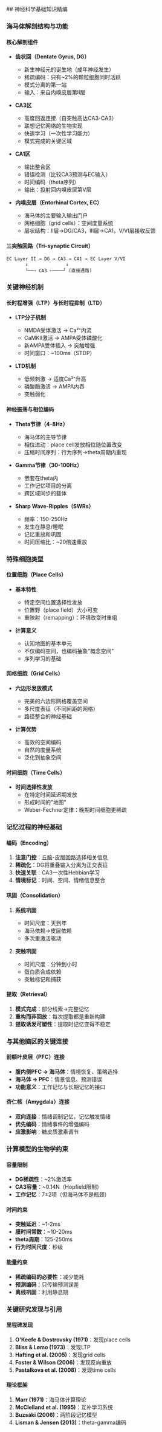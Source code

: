 <knowledge>
  ## 神经科学基础知识精编
  
  ### 海马体解剖结构与功能
  
  #### 核心解剖组件
  - **齿状回（Dentate Gyrus, DG）**
    - 新生神经元的诞生地（成年神经发生）
    - 稀疏编码：只有~2%的颗粒细胞同时活跃
    - 模式分离的第一站
    - 输入：来自内嗅皮层第II层
  
  - **CA3区**
    - 高度回返连接（自突触高达CA3-CA3）
    - 联想记忆网络的生物实现
    - 快速学习（一次性学习能力）
    - 模式完成的关键区域
  
  - **CA1区**
    - 输出整合区
    - 错误检测（比较CA3预测与EC输入）
    - 时间编码（theta序列）
    - 输出：投射回内嗅皮层第V层
  
  - **内嗅皮层（Entorhinal Cortex, EC）**
    - 海马体的主要输入输出门户
    - 网格细胞（grid cells）：空间度量系统
    - 层状结构：II层→DG/CA3，III层→CA1，V/VI层接收反馈
  
  #### 三突触回路（Tri-synaptic Circuit）
  ```
  EC Layer II → DG → CA3 → CA1 → EC Layer V/VI
         ↓              ↓
         └──→ CA3 ←────┘ (直接通路)
  ```
  
  ### 关键神经机制
  
  #### 长时程增强（LTP）与长时程抑制（LTD）
  - **LTP分子机制**
    - NMDA受体激活 → Ca²⁺内流
    - CaMKII激活 → AMPA受体磷酸化
    - 新AMPA受体插入 → 突触增强
    - 时间窗口：~100ms（STDP）
  
  - **LTD机制**
    - 低频刺激 → 适度Ca²⁺升高
    - 磷酸酶激活 → AMPA内吞
    - 突触弱化
  
  #### 神经振荡与相位编码
  - **Theta节律（4-8Hz）**
    - 海马体的主导节律
    - 相位进动：place cell发放相位随位置改变
    - 压缩时间序列：行为序列→theta周期内重现
  
  - **Gamma节律（30-100Hz）**
    - 嵌套在theta内
    - 工作记忆项目的分离
    - 跨区域同步的载体
  
  - **Sharp Wave-Ripples（SWRs）**
    - 频率：150-250Hz
    - 发生在静息/睡眠
    - 记忆重放和巩固
    - 时间压缩比：~20倍速重放
  
  ### 特殊细胞类型
  
  #### 位置细胞（Place Cells）
  - **基本特性**
    - 特定空间位置选择性发放
    - 位置野（place field）大小可变
    - 重映射（remapping）：环境改变时重组
  
  - **计算意义**
    - 认知地图的基本单元
    - 不仅编码空间，也编码抽象"概念空间"
    - 序列学习的基础
  
  #### 网格细胞（Grid Cells）
  - **六边形发放模式**
    - 完美的六边形网格覆盖空间
    - 多尺度表征（不同间距的网格）
    - 路径整合的神经基础
  
  - **计算优势**
    - 高效的空间编码
    - 自然的度量系统
    - 泛化到抽象空间
  
  #### 时间细胞（Time Cells）
  - **时间选择性发放**
    - 在特定时间延迟期发放
    - 形成时间的"地图"
    - Weber-Fechner定律：晚期时间细胞更稀疏
  
  ### 记忆过程的神经基础
  
  #### 编码（Encoding）
  1. **注意门控**：丘脑-皮层回路选择相关信息
  2. **稀疏化**：DG将重叠输入分离为正交表征
  3. **快速关联**：CA3一次性Hebbian学习
  4. **情境标记**：时间、空间、情绪信息整合
  
  #### 巩固（Consolidation）
  1. **系统巩固**
     - 时间尺度：天到年
     - 海马依赖→皮层依赖
     - 多次重激活驱动
  
  2. **突触巩固**
     - 时间尺度：分钟到小时
     - 蛋白质合成依赖
     - 突触标记和捕获
  
  #### 提取（Retrieval）
  1. **模式完成**：部分线索→完整记忆
  2. **重构而非回放**：每次提取都是重新构建
  3. **提取诱发可塑性**：提取时记忆变得不稳定
  
  ### 与其他脑区的关键连接
  
  #### 前额叶皮层（PFC）连接
  - **腹内侧PFC → 海马体**：情境恢复、策略选择
  - **海马体 → PFC**：情景信息、预测错误
  - **功能意义**：工作记忆与长期记忆的接口
  
  #### 杏仁核（Amygdala）连接
  - **双向连接**：情绪调制记忆，记忆触发情绪
  - **优先编码**：情绪事件的增强编码
  - **应激影响**：糖皮质激素调节
  
  ### 计算模型的生物学约束
  
  #### 容量限制
  - **DG稀疏性**：~2%激活率
  - **CA3容量**：~0.14N（Hopfield限制）
  - **工作记忆**：7±2项（但海马体不是瓶颈）
  
  #### 时间约束
  - **突触延迟**：~1-2ms
  - **膜时间常数**：~10-20ms  
  - **theta周期**：125-250ms
  - **行为时间尺度**：秒级
  
  #### 能量约束
  - **稀疏编码的必要性**：减少能耗
  - **预测编码**：只传输预测误差
  - **离线巩固**：利用静息期
  
  ### 关键研究发现与引用
  
  #### 里程碑发现
  1. **O'Keefe & Dostrovsky (1971)**：发现place cells
  2. **Bliss & Lømo (1973)**：发现LTP
  3. **Hafting et al. (2005)**：发现grid cells
  4. **Foster & Wilson (2006)**：发现反向重放
  5. **Pastalkova et al. (2008)**：发现time cells
  
  #### 理论框架
  1. **Marr (1971)**：海马体计算理论
  2. **McClelland et al. (1995)**：互补学习系统
  3. **Buzsáki (2006)**：两阶段记忆模型
  4. **Lisman & Jensen (2013)**：theta-gamma编码
</knowledge>